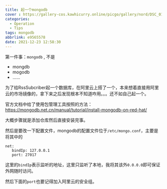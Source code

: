 ```yaml
---
title: 起一个mongodb
cover : https://gallery-cos.kawhicurry.online/picgo/gallery/nord/DSC_0143.JPG
categories:
  - Operation
  - Tips
tags: mongodb
abbrlink: e9565578
date: 2021-12-23 12:58:30
---
```


第一件事：`mongodb` , 不是

- mongdb
- mogodb
- ......

为了给RssSubcriber起一个数据库，在阿里云上搭了一个，本来想着直接用阿里云的市场镜像的，拿下来之后发现根本不知道咋用。。。还不如自己起一个。

官方文档中给了使用包管理工具按照的方法：<https://mongodb.net.cn/manual/tutorial/install-mongodb-on-red-hat/>

大概步骤就是添加仓库然后直接安装完事。

然后是要改一下配置文件，mongodb的配置文件位于`/etc/mongo.conf`，主要是将其中的

```
net:
   bindIp: 127.0.0.1
   port: 27017
```

这里的`bindIp`表示监听的地址，这里只监听了本地，我将其该外`0.0.0.0`即可保证外网随时访问。

然后下面的`port`也要记得加入阿里云的安全组。
